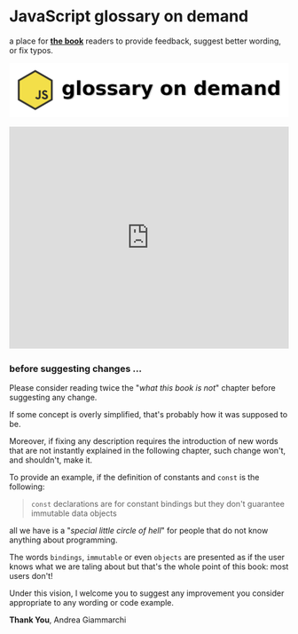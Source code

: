 # JavaScript glossary on demand
a place for **[the book](https://leanpub.com/jsglossary)** readers to provide feedback, suggest better wording, or fix typos.

![book logo](img/js-glossary-on-demand.png)

<iframe width="100%" height="400" src="https://leanpub.com/jsglossary/embed" frameborder="0" allowtransparency="true"></iframe>

### before suggesting changes ...

Please consider reading twice the "_what this book is not_" chapter before suggesting any change.

If some concept is overly simplified, that's probably how it was supposed to be.

Moreover, if fixing any description requires the introduction of new words that are not instantly explained in the following chapter, such change won't, and shouldn't, make it.

To provide an example, if the definition of constants and `const` is the following:

> `const` declarations are for constant bindings but they don't guarantee immutable data objects

all we have is a "_special little circle of hell_" for people that do not know anything about programming.

The words `bindings`, `immutable` or even `objects` are presented as if the user knows what we are taling about but that's the whole point of this book: most users don't!

Under this vision, I welcome you to suggest any improvement you consider appropriate to any wording or code example.

**Thank You**,
  Andrea Giammarchi